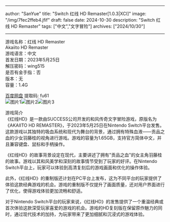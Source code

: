 
---
author: "SanYue"
title: "Switch 红线 HD Remaster[1.0.3|XCI]"
image: "/img/7fec2ffeb4.jfif"
draft: false
date: 2024-10-30
description: "Switch 红线 HD Remaster"
tags: ["中文","文字冒险"]
archives: ["2024/10/30"]

---

游戏名称：红线 HD Remaster   
Akaiito HD Remaster    
游戏语言：中文  
首发日期：2023年5月25日  
解压密码：wing515  
是否有金手指：否  
版本：无   
容量：1.4G

[百度网盘](https://pan.baidu.com/s/1JO5DCEIg1KR5Zsjzbt24kQ) 提取码: fu61  
![图片1](/img/7363c8.jpg)![图片2](/img/11234e45b830.jpg)![图片3](/img/e8dea3.jpg)  

游戏简介  
《红线HD》是一款由SUCCESS公司开发的和风传奇文字冒险游戏，原版名为《AKAIITO HD REMASTER》，于2023年5月25日在Nintendo Switch平台发售。这款游戏以其独特的吸血系统和现代为舞台的背景，通过拥有特殊血液——贡品之血的少女羽藤桂的视角进行游戏。游戏的容量为1.65GB，支持官方简体中文，并且兼容键盘、鼠标和手柄操作。

《红线HD》的故事背景设定在现代，主要讲述了拥有"贡品之血"的女主角羽藤桂的故事。游戏以其和风美学和深刻的故事情节受到了玩家的好评。在Nintendo Switch平台上，玩家可以体验到高清复刻后的游戏画面和优化的操作体验。

此外，《红线HD》的重制版还计划在PC平台上发布，这为不同平台的玩家提供了体验这款经典游戏的机会。游戏的重制版不仅提升了画面质量，还对用户界面进行了优化，使得游戏体验更加流畅和舒适。

对于Nintendo Switch平台的玩家来说，《红线HD》的发售提供了一个重温经典或首次体验这款深受玩家喜爱的游戏的机会。游戏的HD复刻版在保留原作魅力的同时，通过现代技术的加持，为玩家带来了更加细腻和沉浸式的游戏体验。
